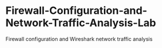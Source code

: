 # Firewall-Configuration-and-Network-Traffic-Analysis-Lab
Firewall configuration and Wireshark network traffic analysis
